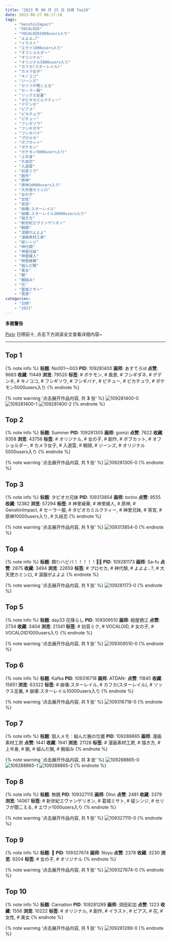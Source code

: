 ```yaml
---
title: "2023 年 06 月 25 日 日榜 Top10"
date: 2023-06-27 06:17:28
tags:
    - "GenshinImpact"
    - "VOCALOID"
    - "VOCALOID1000users入り"
    - "よよよ…?"
    - "イラスト"
    - "エヴァ1000users入り"
    - "オフショルダー"
    - "オリジナル"
    - "オリジナル5000users入り"
    - "カフカ(スターレイル)"
    - "カメラ女子"
    - "キノココ"
    - "ジーンズ"
    - "セリフが聞こえる"
    - "セーラー服"
    - "ソックス足裏"
    - "タピオカミルクティー"
    - "デデンネ"
    - "ピアス"
    - "ピカチュウ"
    - "ピチュー"
    - "フシギソウ"
    - "フシギダネ"
    - "フシギバナ"
    - "プロセカ"
    - "ボブカット"
    - "ポケモン"
    - "ポケモン5000users入り"
    - "上半身"
    - "久岐忍"
    - "入道雲"
    - "初音ミク"
    - "創作"
    - "原神"
    - "原神10000users入り"
    - "大天使カミシロ"
    - "女の子"
    - "女性"
    - "宵宮"
    - "崩壊:スターレイル"
    - "崩壊:スターレイル10000users入り"
    - "描き方"
    - "新世紀エヴァンゲリオン"
    - "朝顔"
    - "涙腺がよよよ"
    - "漫画素材工房"
    - "碇シンジ"
    - "神代類"
    - "神里兄妹"
    - "神里綾人"
    - "神里綾華"
    - "組んだ腕"
    - "美女"
    - "腕"
    - "腕組み"
    - "花"
    - "葛城ミサト"
    - "風景"
categories:
    - "日榜"
    - "2023"
---
```


<i class="fa fa-triangle-exclamation"></i>**多图警告**<i class="fa fa-triangle-exclamation"></i>

[Pixiv](https://www.pixiv.net/) 日榜前十, 点击下方阅读全文查看详细内容~

<!-- more -->

---

## Top 1

{% note info %}
**标题**: No001～003
**PID**: 109281400 **画师**: あすてろid
**点赞**: 9683 **收藏**: 11449 **浏览**: 79520
**标签**: # ポケモン, # 風景, # フシギダネ, # デデンネ, # キノココ, # フシギソウ, # フシギバナ, # ピチュー, # ピカチュウ, # ポケモン5000users入り
{% endnote %}

{% note warning '点击展开作品内容, 共 **3** 张' %}
![109281400-0](https://i.pixiv.re/img-original/img/2023/06/24/00/01/02/109281400_p0.jpg)
![109281400-1](https://i.pixiv.re/img-original/img/2023/06/24/00/01/02/109281400_p1.jpg)
![109281400-2](https://i.pixiv.re/img-original/img/2023/06/24/00/01/02/109281400_p2.jpg)
{% endnote %}

## Top 2

{% note info %}
**标题**: Summer
**PID**: 109281305 **画师**: gomzi
**点赞**: 7622 **收藏**: 9358 **浏览**: 43756
**标签**: # オリジナル, # 女の子, # 創作, # ボブカット, # オフショルダー, # カメラ女子, # 入道雲, # 朝顔, # ジーンズ, # オリジナル5000users入り
{% endnote %}

{% note warning '点击展开作品内容, 共 **1** 张' %}
![109281305-0](https://i.pixiv.re/img-original/img/2023/06/24/00/00/32/109281305_p0.jpg)
{% endnote %}

## Top 3

{% note info %}
**标题**: タピオカ兄妹
**PID**: 109313854 **画师**: torino
**点赞**: 9555 **收藏**: 12382 **浏览**: 57294
**标签**: # 神里綾華, # 神里綾人, # 原神, # GenshinImpact, # セーラー服, # タピオカミルクティー, # 神里兄妹, # 宵宮, # 原神10000users入り, # 久岐忍
{% endnote %}

{% note warning '点击展开作品内容, 共 **1** 张' %}
![109313854-0](https://i.pixiv.re/img-original/img/2023/06/25/00/00/25/109313854_p0.jpg)
{% endnote %}

## Top 4

{% note info %}
**标题**: 類ｸﾝハピバ！！！！！🎂🎉
**PID**: 109281173 **画师**: Sa-fu
**点赞**: 2875 **收藏**: 3494 **浏览**: 22659
**标签**: # プロセカ, # 神代類, # よよよ…?, # 大天使カミシロ, # 涙腺がよよよ
{% endnote %}

{% note warning '点击展开作品内容, 共 **1** 张' %}
![109281173-0](https://i.pixiv.re/img-original/img/2023/06/24/00/00/03/109281173_p0.jpg)
{% endnote %}

## Top 5

{% note info %}
**标题**: day33 花降らし
**PID**: 109309510 **画师**: 紺屋鴉江
**点赞**: 2734 **收藏**: 3404 **浏览**: 21341
**标签**: # 初音ミク, # VOCALOID, # 女の子, # VOCALOID1000users入り
{% endnote %}

{% note warning '点击展开作品内容, 共 **1** 张' %}
![109309510-0](https://i.pixiv.re/img-original/img/2023/06/24/22/02/35/109309510_p0.jpg)
{% endnote %}

## Top 6

{% note info %}
**标题**: Kafka
**PID**: 109316718 **画师**: ATDAN-
**点赞**: 11845 **收藏**: 15851 **浏览**: 63322
**标签**: # 崩壊:スターレイル, # カフカ(スターレイル), # ソックス足裏, # 崩壊:スターレイル10000users入り
{% endnote %}

{% note warning '点击展开作品内容, 共 **1** 张' %}
![109316718-0](https://i.pixiv.re/img-original/img/2023/06/25/14/04/09/109316718_p0.jpg)
{% endnote %}

## Top 7

{% note info %}
**标题**: 個人メモ：組んだ腕の位置
**PID**: 109288865 **画师**: 漫画素材工房
**点赞**: 1441 **收藏**: 1941 **浏览**: 21128
**标签**: # 漫画素材工房, # 描き方, # 上半身, # 腕, # 組んだ腕, # 腕組み
{% endnote %}

{% note warning '点击展开作品内容, 共 **3** 张' %}
![109288865-0](https://i.pixiv.re/img-original/img/2023/06/24/07/00/04/109288865_p0.jpg)
![109288865-1](https://i.pixiv.re/img-original/img/2023/06/24/07/00/04/109288865_p1.jpg)
![109288865-2](https://i.pixiv.re/img-original/img/2023/06/24/07/00/04/109288865_p2.jpg)
{% endnote %}

## Top 8

{% note info %}
**标题**: 無題
**PID**: 109327115 **画师**: DIno
**点赞**: 2481 **收藏**: 3379 **浏览**: 14067
**标签**: # 新世紀エヴァンゲリオン, # 葛城ミサト, # 碇シンジ, # セリフが聞こえる, # エヴァ1000users入り
{% endnote %}

{% note warning '点击展开作品内容, 共 **1** 张' %}
![109327115-0](https://i.pixiv.re/img-original/img/2023/06/25/12/13/21/109327115_p0.jpg)
{% endnote %}

## Top 9

{% note info %}
**标题**: 💎
**PID**: 109327674 **画师**: Noyu
**点赞**: 2378 **收藏**: 3230 **浏览**: 9204
**标签**: # 女の子, # オリジナル
{% endnote %}

{% note warning '点击展开作品内容, 共 **1** 张' %}
![109327674-0](https://i.pixiv.re/img-original/img/2023/06/25/12/40/26/109327674_p0.jpg)
{% endnote %}

## Top 10

{% note info %}
**标题**: Carnation
**PID**: 109281289 **画师**: 須田彩加
**点赞**: 1223 **收藏**: 1556 **浏览**: 10222
**标签**: # オリジナル, # 創作, # イラスト, # ピアス, # 花, # 女性, # 美女
{% endnote %}

{% note warning '点击展开作品内容, 共 **1** 张' %}
![109281289-0](https://i.pixiv.re/img-original/img/2023/06/24/00/00/28/109281289_p0.jpg)
{% endnote %}
